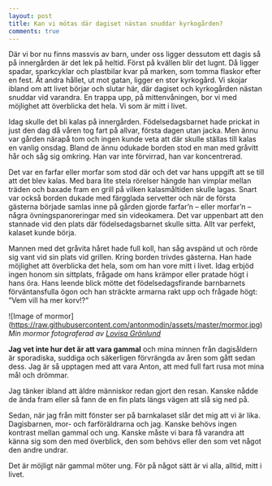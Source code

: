 ```yaml
---
layout: post
title: Kan vi mötas där dagiset nästan snuddar kyrkogården?
comments: true
---
```


Där vi bor nu finns massvis av barn, under oss ligger dessutom ett dagis så på innergården är det lek på heltid. Först på kvällen blir det lugnt. Då ligger spadar, sparkcyklar och plastbilar kvar på marken, som tomma flaskor efter en fest. Åt andra hållet, ut mot gatan, ligger en stor kyrkogård. Vi skojar ibland om att livet börjar och slutar här, där dagiset och kyrkogården nästan snuddar vid varandra. En trappa upp, på mittenvåningen, bor vi med möjlighet att överblicka det hela. Vi som är mitt i livet.
 
Idag skulle det bli kalas på innergården. Födelsedagsbarnet hade prickat in just den dag då våren tog fart på allvar, första dagen utan jacka. Men ännu var gården närapå tom och ingen kunde veta att där skulle ställas till kalas en vanlig onsdag. Bland de ännu odukade borden stod en man med gråvitt hår och såg sig omkring. Han var inte förvirrad, han var koncentrerad.
 
Det var en farfar eller morfar som stod där och det var hans uppgift att se till att det blev kalas. Med bara lite stela rörelser hängde han vimplar mellan träden och baxade fram en grill på vilken kalasmåltiden skulle lagas. Snart var också borden dukade med färgglada servetter och när de första gästerna började samlas inne på gården gjorde farfar’n – eller morfar’n –  några övningspanoreringar med sin videokamera. Det var uppenbart att den stannade vid den plats där födelsedagsbarnet skulle sitta. Allt var perfekt, kalaset kunde börja. 
  
Mannen med det gråvita håret hade full koll, han såg avspänd ut och rörde sig vant vid sin plats vid grillen. Kring borden trivdes gästerna. Han hade möjlighet att överblicka det hela, som om han vore mitt i livet. Idag erbjöd ingen honom sin sittplats, frågade om hans krämpor eller pratade högt i hans öra. Hans leende blick mötte det födelsedagsfirande barnbarnets förväntansfulla ögon och han sträckte armarna rakt upp och frågade högt: ”Vem vill ha mer korv!?”
  
 ![Image of mormor]
(https://raw.githubusercontent.com/antonmodin/assets/master/mormor.jpg)
*Min mormor fotograferad av [Lovisa Grönlund](http://lovisagronlund.tumblr.com)*
 
  
**Jag vet inte hur det är att vara gammal** och mina minnen från dagisåldern är sporadiska, suddiga och säkerligen förvrängda av åren som gått sedan dess. Jag är så upptagen med att vara Anton, att med full fart rusa mot mina mål och drömmar.
 
Jag tänker ibland att äldre människor redan gjort den resan. Kanske nådde de ända fram eller så fann de en fin plats längs vägen att slå sig ned på.
 
Sedan, när jag från mitt fönster ser på barnkalaset slår det mig att vi är lika. Dagisbarnen, mor- och farföräldrarna och jag. Kanske behövs ingen kontrast mellan gammal och ung. Kanske måste vi bara få varandra att känna sig som den med överblick, den som behövs eller den som vet något den andre undrar.
 
Det är möjligt när gammal möter ung. För på något sätt är vi alla, alltid, mitt i livet.
 
